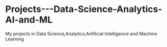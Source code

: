 # Projects---Data-Science-Analytics-AI-and-ML
My projects in Data Science,Analytics,Artificial Intelligence and Machine Learning
